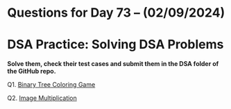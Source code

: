 # Questions for Day 73 – (02/09/2024)
# DSA Practice: Solving DSA Problems


**Solve them, check their test cases and submit them in the DSA folder of the GitHub repo.**

Q1. [Binary Tree Coloring Game](https://leetcode.com/problems/binary-tree-coloring-game/description/)

Q2. [Image Multiplication](https://www.geeksforgeeks.org/problems/image-multiplication0627/1)
